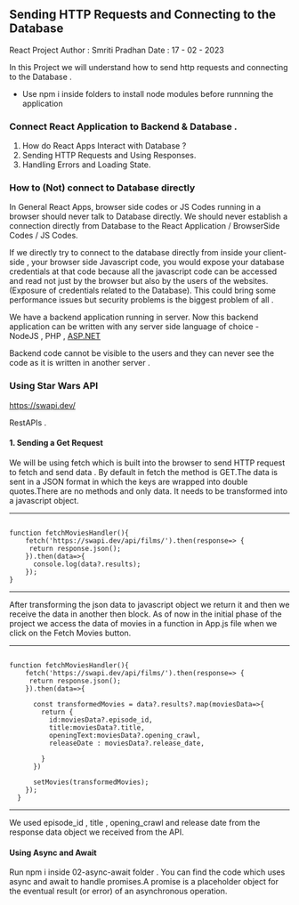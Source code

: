 ## Sending HTTP Requests and Connecting to the Database 
React Project
Author : Smriti Pradhan
Date : 17 - 02 - 2023 

In this Project we will understand how to send http requests and connecting to the Database .

* Use npm i inside folders to install node modules before runnning the application

### Connect React Application to Backend & Database .

1. How do React Apps Interact with Database ?
2. Sending HTTP Requests and Using Responses.
3. Handling Errors and Loading State.

### How to (Not) connect to Database directly

In General React Apps, browser side codes or JS Codes running in a browser should never talk to Database directly. We should never establish a connection directly from Database to the React Application / BrowserSide Codes / JS Codes.

If we directly try to connect to the database directly from inside your client-side , your browser side Javascript code, you would expose your database credentials at that code because all the javascript code can be accessed and read not just by the browser but also by the users of the websites.(Exposure of credentials related to the Database). This could bring some performance issues but security problems is the biggest problem of all .

We have a backend application running in server. Now this backend application can be written with any server side language of choice - NodeJS , PHP , [ASP.NET](http://ASP.NET) 

Backend code cannot be visible to the users and they can never see the code as it is written in another server .

### Using Star Wars API

https://swapi.dev/

RestAPIs . 

#### 1. Sending a Get Request

We will be using fetch which is built into the browser to send HTTP request to fetch and send data . By default in fetch the method is GET.The data is sent in a JSON format in which the keys are wrapped into double quotes.There are no methods and only data. It needs to be transformed into a javascript object.

-------------------------------------------------------------------
```

function fetchMoviesHandler(){
    fetch('https://swapi.dev/api/films/').then(response=> {
     return response.json();
    }).then(data=>{
      console.log(data?.results);
    });
}

```
-------------------------------------------------------------------
After transforming the json data to javascript object we return it and then we receive the data in another then block. As of now in the initial phase of the project we access the data of movies in a function in App.js file when we click on the Fetch Movies button.

-------------------------------------------------------------------
```

function fetchMoviesHandler(){
    fetch('https://swapi.dev/api/films/').then(response=> {
     return response.json();
    }).then(data=>{

      const transformedMovies = data?.results?.map(moviesData=>{
        return {
          id:moviesData?.episode_id,
          title:moviesData?.title,
          openingText:moviesData?.opening_crawl,
          releaseDate : moviesData?.release_date,

        }
      })

      setMovies(transformedMovies);
    });
  }

```
  -------------------------------------------------------------------
  We used episode_id , title , opening_crawl and release date from the response data object we received from the API.

#### Using Async and Await

Run npm i inside 02-async-await folder . You can find the code which uses async and await to handle promises.A promise is a placeholder object for the eventual result (or error) of an asynchronous operation.

